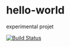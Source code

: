 # hello-world
experimental projet

[![Build Status](https://travis-ci.com/99550857/hello-world.svg?branch=master)](https://travis-ci.com/99550857/hello-world)
